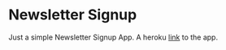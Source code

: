 # Newsletter Signup
Just a simple Newsletter Signup App.
A heroku [link](https://thawing-waters-99666.herokuapp.com) to the app.
